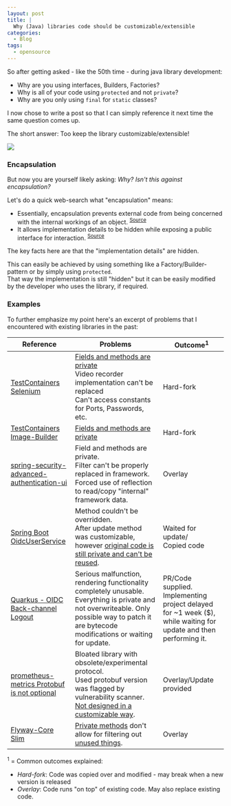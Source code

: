 ```yaml
---
layout: post
title: |
  Why (Java) libraries code should be customizable/extensible
categories:
  - Blog
tags:
  - opensource
---
```


So after getting asked - like the 50th time - during java library development:
* Why are you using interfaces, Builders, Factories?
* Why is all of your code using ``protected`` and not ``private``?
* Why are you only using ``final`` for ``static`` classes?

I now chose to write a post so that I can simply reference it next time the same question comes up.

The short answer: Too keep the library customizable/extensible!

![](../../../../assets/blog/why-java-libraries-should-be-customizable-extensible/Patrick_Wallet_Library.jpg)

### Encapsulation

But now you are yourself likely asking: _Why? Isn't this against encapsulation?_

Let's do a quick web-search what "encapsulation" means:
* Essentially, encapsulation prevents external code from being concerned with the internal workings of an object. <sup><a href="https://en.wikipedia.org/wiki/Encapsulation_(computer_programming)">Source</a></sup>
* It allows implementation details to be hidden while exposing a public interface for interaction. <sup><a href="https://www.geeksforgeeks.org/encapsulation-in-java/">Source</a></sup>

The key facts here are that the "implementation details" are hidden.

This can easily be achieved by using something like a Factory/Builder-pattern or by simply using ``protected``.<br/>
That way the implementation is still "hidden" but it can be easily modified by the developer who uses the library, if required.

### Examples

To further emphasize my point here's an excerpt of problems that I encountered with existing libraries in the past:

| Reference | Problems | Outcome<sup>1</sup> |
| --- | --- | --- |
| [TestContainers Selenium](https://github.com/xdev-software/testcontainers-selenium) | [Fields and methods are private](https://github.com/testcontainers/testcontainers-java/blob/2707f3143d3cfa8351f727bfd5752c1155818bd6/modules/selenium/src/main/java/org/testcontainers/containers/BrowserWebDriverContainer.java) <br/>Video recorder implementation can't be replaced<br/>Can't access constants for Ports, Passwords, etc. | Hard-fork |
| [TestContainers Image-Builder](https://github.com/xdev-software/testcontainers-advanced-imagebuilder) | [Fields and methods are private](https://github.com/testcontainers/testcontainers-java/blob/2707f3143d3cfa8351f727bfd5752c1155818bd6/core/src/main/java/org/testcontainers/images/builder/ImageFromDockerfile.java) | Hard-fork |
| [spring-security-advanced-authentication-ui](https://github.com/xdev-software/spring-security-advanced-authentication-ui) | Field and methods are private.<br/>Filter can't be properly replaced in framework.<br/>Forced use of reflection to read/copy "internal" framework data. | Overlay
| [Spring Boot OidcUserService](https://github.com/spring-projects/spring-security/issues/14898) | Method couldn't be overridden.<br/>After update method was customizable, however [original code is still private and can't be reused](https://github.com/spring-projects/spring-security/blob/b63e8f50a5e90a47b5dac28d2c2d952d8de11973/oauth2/oauth2-client/src/main/java/org/springframework/security/oauth2/client/oidc/userinfo/OidcUserService.java#L148-L177).<br/> | Waited for update/<br/>Copied code |
| [Quarkus - OIDC Back-channel Logout](https://github.com/quarkusio/quarkus/issues/42990) | Serious malfunction, rendering functionality completely unusable.<br/>Everything is private and not overwriteable. Only possible way to patch it are bytecode modifications or waiting for update. | PR/Code supplied.<br/>Implementing project delayed for ~1 week ($), while waiting for update and then performing it. |
| [prometheus-metrics Protobuf is not optional](https://github.com/prometheus/client_java/issues/1173) | Bloated library with obsolete/experimental protocol.<br/>Used protobuf version was flagged by vulnerability scanner.<br/>[Not designed in a customizable way](https://github.com/prometheus/client_java/blob/v1.3.1/prometheus-metrics-exposition-formats/src/main/java/io/prometheus/metrics/expositionformats/ExpositionFormats.java). | Overlay/Update provided |
| [Flyway-Core Slim](https://github.com/xdev-software/flyway-core-slim) | [Private methods](https://github.com/flyway/flyway/blob/ba8b11c0272c744786e52049b0391710253ea7d2/flyway-core/src/main/java/org/flywaydb/core/internal/plugin/PluginRegister.java#L85-L104) don't allow for filtering out [unused things](https://github.com/flyway/flyway/issues/3893). | Overlay |

<sup>1</sup> = Common outcomes explained:
* _Hard-fork_: Code was copied over and modified - may break when a new version is released
* _Overlay_: Code runs "on top" of existing code. May also replace existing code.